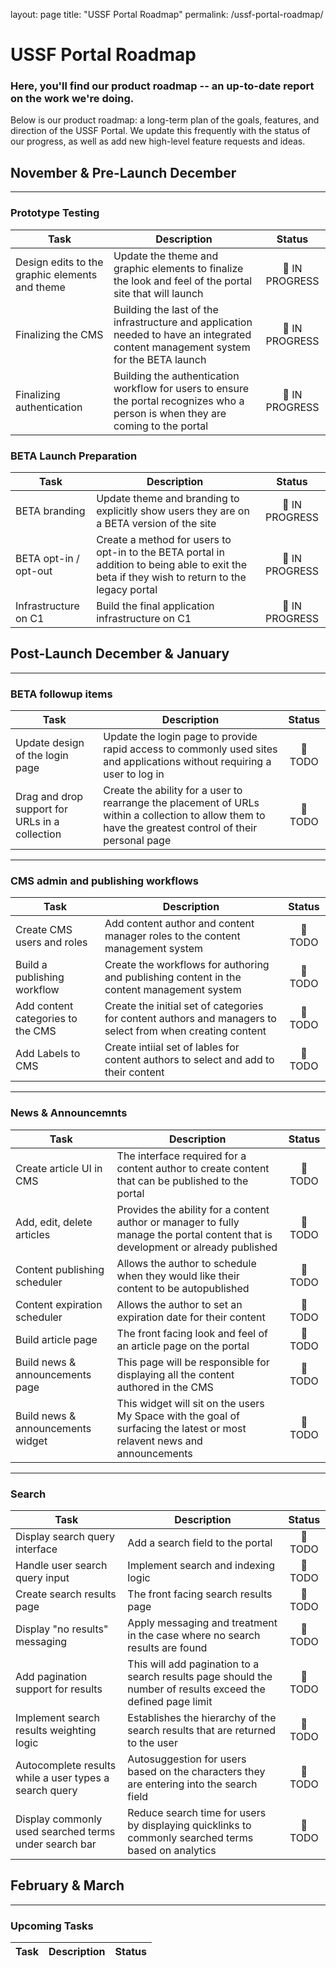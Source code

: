layout: page
title: "USSF Portal Roadmap"
permalink: /ussf-portal-roadmap/

# USSF Portal Roadmap

### Here, you'll find our product roadmap -- an up-to-date report on the work we're doing. 

Below is our product roadmap: a long-term plan of the goals, features, and direction of the USSF Portal. We update this frequently with the status of our progress, as well as add new high-level feature requests and ideas. 


## November & Pre-Launch December
____________________________________________________
### Prototype Testing
| Task  | Description | Status |
| ------ | ------ | :------: |
| Design edits to the graphic elements and theme | Update the theme and graphic elements to finalize the look and feel of the portal site that will launch | :rocket: IN PROGRESS |
| Finalizing the CMS | Building the last of the infrastructure and application needed to have an integrated content management system for the BETA launch | :rocket: IN PROGRESS |
| Finalizing authentication | Building the authentication workflow for users to ensure the portal recognizes who a person is when they are coming to the portal | :rocket: IN PROGRESS |

### BETA Launch Preparation
| Task  | Description | Status |
| ------ | ------ | :------: |
| BETA branding | Update theme and branding to explicitly show users they are on a BETA version of the site | :rocket: IN PROGRESS |
| BETA opt-in / opt-out | Create a method for users to opt-in to the BETA portal in addition to being able to exit the beta if they wish to return to the legacy portal | :rocket: IN PROGRESS |
| Infrastructure on C1 | Build the final application infrastructure on C1 | :rocket: IN PROGRESS |


## Post-Launch December & January
____________________________________________________
### BETA followup items
| Task  | Description | Status |
| ------ | ------ | :------: |
| Update design of the login page | Update the login page to provide rapid access to commonly used sites and applications without requiring a user to log in | :construction: TODO |
| Drag and drop support for URLs in a collection | Create the ability for a user to rearrange the placement of URLs within a collection to allow them to have the greatest control of their personal page | :construction: TODO |

____________________________________________________
### CMS admin and publishing workflows
| Task  | Description | Status |
| ------ | ------ | :------: |
| Create CMS users and roles | Add content author and content manager roles to the content management system | :construction: TODO |
| Build a publishing workflow | Create the workflows for authoring and publishing content in the content management system | :construction: TODO |
| Add content categories to the CMS | Create the initial set of categories for content authors and managers to select from when creating content | :construction: TODO |
| Add Labels to CMS | Create intiial set of lables for content authors to select and add to their content | :construction: TODO |

_____________________________________________________
### News & Announcemnts 
| Task  | Description | Status |
| ------ | ------ | :------: |
| Create article UI in CMS | The interface required for a content author to create content that can be published to the portal | :construction: TODO |
| Add, edit, delete articles | Provides the ability for a content author or manager to fully manage the portal content that is development or already published | :construction: TODO |
| Content publishing scheduler | Allows the author to schedule when they would like their content to be autopublished | :construction: TODO |
| Content expiration scheduler | Allows the author to set an expiration date for their content | :construction: TODO |
| Build article page | The front facing look and feel of an article page on the portal | :construction: TODO |
| Build news & announcements page | This page will be responsible for displaying all the content authored in the CMS | :construction: TODO |
| Build news & announcements widget | This widget will sit on the users My Space with the goal of surfacing the latest or most relavent news and announcements | :construction: TODO | 

______________________________________________________
### Search
| Task  | Description | Status |
| ------ | ------ | :------: |
| Display search query interface | Add a search field to the portal | :construction: TODO |
| Handle user search query input | Implement search and indexing logic | :construction: TODO |
| Create search results page | The front facing search results page | :construction: TODO |
| Display "no results" messaging | Apply messaging and treatment in the case where no search results are found | :construction: TODO |
| Add pagination support for results | This will add pagination to a search results page should the number of results exceed the defined page limit | :construction: TODO |
| Implement search results weighting logic | Establishes the hierarchy of the search results that are returned to the user | :construction: TODO |
| Autocomplete results while a user types a search query | Autosuggestion for users based on the characters they are entering into the search field | :construction: TODO |
| Display commonly used searched terms under search bar | Reduce search time for users by displaying quicklinks to commonly searched terms based on analytics | :construction: TODO |


## February & March
____________________________________________________
### Upcoming Tasks
| Task  | Description | Status |
| ------ | ------ | :------: |
